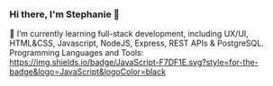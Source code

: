 ### Hi there, I'm Stephanie 👋
🌱 I’m currently learning full-stack development, including UX/UI, HTML&CSS, Javascript, NodeJS, Express, REST APIs & PostgreSQL.
Programming Languages and Tools: https://img.shields.io/badge/JavaScript-F7DF1E.svg?style=for-the-badge&logo=JavaScript&logoColor=black
<!--
**skdejong/skdejong** is a ✨ _special_ ✨ repository because its `README.md` (this file) appears on your GitHub profile.

Here are some ideas to get you started:

- 🔭 I’m currently working on ...
- 🌱 I’m currently learning full-stack development, including UX/UI, HTML&CSS, Javascript, NodeJS, Express, REST APIs & PostgreSQL.
- 👯 I’m looking to collaborate on ...
- 🤔 I’m looking for help with ...
- 💬 Ask me about ...
- 📫 How to reach me: ...
- 😄 Pronouns: ...
- ⚡ Fun fact: ...
-->
